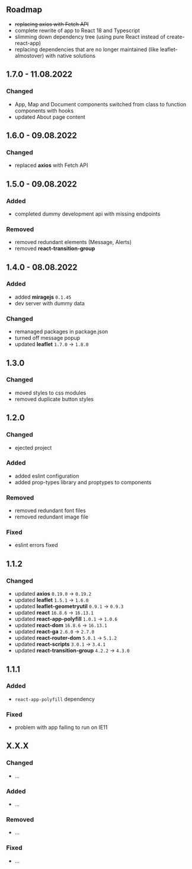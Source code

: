 ## Roadmap

* ~~replacing axios with Fetch API~~
* complete rewrite of app to React 18 and Typescript
* slimming down dependency tree (using pure React instead of create-react-app)
* replacing dependencies that are no longer maintained (like leaflet-almostover) with native solutions

## 1.7.0 - 11.08.2022

### Changed

* App, Map and Document components switched from class to function components with hooks
* updated About page content

## 1.6.0 - 09.08.2022

### Changed

* replaced __axios__ with Fetch API

## 1.5.0 - 09.08.2022

### Added

* completed dummy development api with missing endpoints

### Removed

* removed redundant elements (Message, Alerts)
* removed __react-transition-group__

## 1.4.0 - 08.08.2022

### Added

* added __miragejs__ `0.1.45`
* dev server with dummy data

### Changed

* remanaged packages in package.json
* turned off message popup
* updated __leaflet__ `1.7.0` -> `1.8.0`

## 1.3.0

### Changed

* moved styles to css modules
* removed duplicate button styles

## 1.2.0

### Changed

* ejected project

### Added

* added eslint configuration
* added prop-types library and proptypes to components

### Removed

* removed redundant font files
* removed redundant image file

### Fixed

* eslint errors fixed

## 1.1.2

### Changed

* updated __axios__ `0.19.0` -> `0.19.2`
* updated __leaflet__ `1.5.1` -> `1.6.0`
* updated __leaflet-geometryutil__ `0.9.1` -> `0.9.3`
* updated __react__ `16.8.6` -> `16.13.1`
* updated __react-app-polyfill__ `1.0.1` -> `1.0.6`
* updated __react-dom__ `16.8.6` -> `16.13.1`
* updated __react-ga__ `2.6.0` -> `2.7.0`
* updated __react-router-dom__ `5.0.1` -> `5.1.2`
* updated __react-scripts__ `3.0.1` -> `3.4.1`
* updated __react-transition-group__ `4.2.2` -> `4.3.0`

## 1.1.1

### Added

* `react-app-polyfill` dependency

### Fixed

* problem with app failing to run on IE11

## X.X.X

### Changed

* ...

### Added

* ...

### Removed

* ...

### Fixed

* ...
